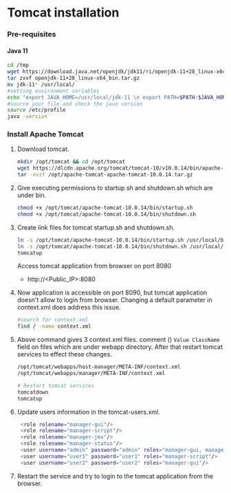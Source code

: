 # Tomcat installation
### Pre-requisites
#### Java 11
   ```sh
   cd /tmp  
   wget https://download.java.net/openjdk/jdk11/ri/openjdk-11+28_linux-x64_bin.tar.gz
   tar zxvf openjdk-11+28_linux-x64_bin.tar.gz
   mv jdk-11* /usr/local/
   #setting environment variables
   echo "export JAVA_HOME=/usr/local/jdk-11 \n export PATH=$PATH:$JAVA_HOME/bin" > /etc/profile.d/jdk.sh
   #source your file and check the java version
   source /etc/profile
   java -version
   ```
### Install Apache Tomcat
1. Download tomcat.
   ```sh 
   mkdir /opt/tomcat && cd /opt/tomcat
   wget https://dlcdn.apache.org/tomcat/tomcat-10/v10.0.14/bin/apache-tomcat-10.0.14.tar.gz
   tar -xvzf /opt/apache-tomcat-apache-tomcat-10.0.14.tar.gz
   ```
2. Give executing permissions to startup.sh and shutdown.sh which are under bin. 
   ```sh
   chmod +x /opt/tomcat/apache-tomcat-10.0.14/bin/startup.sh 
   chmod +x /opt/tomcat/apache-tomcat-10.0.14/bin/shutdown.sh
   ```
3. Create link files for tomcat startup.sh and shutdown.sh.
   ```sh
   ln -s /opt/tomcat/apache-tomcat-10.0.14/bin/startup.sh /usr/local/bin/tomcatup
   ln -s /opt/tomcat/apache-tomcat-10.0.14/bin/shutdown.sh /usr/local/bin/tomcatdown
   tomcatup
   ```
   
    Access tomcat application from browser on port 8080  
   - http://<Public_IP>:8080

4. Now application is accessible on port 8090, but tomcat application doesn't allow to login from browser. Changing a default parameter in context.xml does address this issue.
   ```sh
   #search for context.xml
   find / -name context.xml
   ```
5. Above command gives 3 context.xml files. comment (<!-- & -->) `Value ClassName` field on files which are under webapp directory. After that restart tomcat services to effect these changes. 
   ```sh 
   /opt/tomcat/webapps/host-manager/META-INF/context.xml
   /opt/tomcat/webapps/manager/META-INF/context.xml
   
   # Restart tomcat services
   tomcatdown  
   tomcatup
   ```
6. Update users information in the tomcat-users.xml.
   ```sh
	<role rolename="manager-gui"/>
	<role rolename="manager-script"/>
	<role rolename="manager-jmx"/>
	<role rolename="manager-status"/>
	<user username="admin" password="admin" roles="manager-gui, manager-script, manager-jmx, manager-status"/>
	<user username="user1" password="user1" roles="manager-script"/>
	<user username="user2" password="user2" roles="manager-gui"/>
   ```
7. Restart the service and try to login to the tomcat application from the browser.

